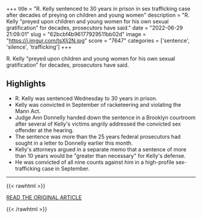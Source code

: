 +++
title = "R. Kelly sentenced to 30 years in prison in sex trafficking case after decades of preying on children and young women"
description = "R. Kelly \"preyed upon children and young women for his own sexual gratification” for decades,  prosecutors have said."
date = "2022-06-29 21:09:01"
slug = "62bcbf4b96177929511bb02d"
image = "https://i.imgur.com/tsXIj2N.jpg"
score = "7647"
categories = ['sentence', 'silence', 'trafficking']
+++

R. Kelly \"preyed upon children and young women for his own sexual gratification” for decades,  prosecutors have said.

## Highlights

- R. Kelly was sentenced Wednesday to 30 years in prison.
- Kelly was convicted in September of racketeering and violating the Mann Act.
- Judge Ann Donnelly handed down the sentence in a Brooklyn courtroom after several of Kelly's victims angrily addressed the convicted sex offender at the hearing.
- The sentence was more than the 25 years federal prosecutors had sought in a letter to Donnelly earlier this month.
- Kelly's attorneys argued in a separate memo that a sentence of more than 10 years would be "greater than necessary" for Kelly's defense.
- He was convicted of all nine counts against him in a high-profile sex-trafficking case in September.

---

{{< rawhtml >}}
  <p class="article-category">
    <a target="_blank" href="https://www.nbcnews.com/news/us-news/r-kelly-sentenced-xxx-sex-trafficking-case-rcna35832">READ THE ORIGINAL ARTICLE</a>
  </p>
{{< /rawhtml >}}
